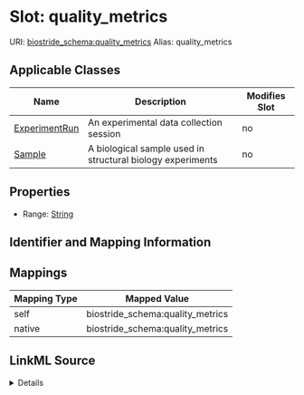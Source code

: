 

# Slot: quality_metrics 



URI: [biostride_schema:quality_metrics](https://w3id.org/biostride/schema/quality_metrics)
Alias: quality_metrics

<!-- no inheritance hierarchy -->





## Applicable Classes

| Name | Description | Modifies Slot |
| --- | --- | --- |
| [ExperimentRun](ExperimentRun.md) | An experimental data collection session |  no  |
| [Sample](Sample.md) | A biological sample used in structural biology experiments |  no  |






## Properties

* Range: [String](String.md)




## Identifier and Mapping Information







## Mappings

| Mapping Type | Mapped Value |
| ---  | ---  |
| self | biostride_schema:quality_metrics |
| native | biostride_schema:quality_metrics |




## LinkML Source

<details>
```yaml
name: quality_metrics
alias: quality_metrics
domain_of:
- Sample
- ExperimentRun
range: string

```
</details>